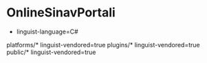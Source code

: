 # OnlineSinavPortali

* linguist-language=C#

platforms/* linguist-vendored=true
plugins/* linguist-vendored=true
public/* linguist-vendored=true
